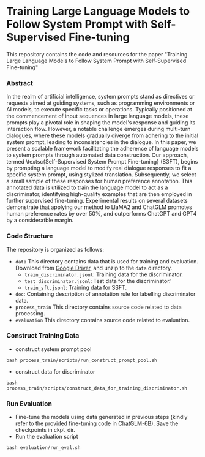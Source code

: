 # Training Large Language Models to Follow System Prompt with Self-Supervised Fine-tuning

This repository contains the code and resources for the paper "Training Large Language Models to Follow System Prompt with Self-Supervised Fine-tuning"

### Abstract
In the realm of artificial intelligence, system prompts stand as directives or requests aimed at guiding systems, such as programming environments or AI models, to execute specific tasks or operations. Typically positioned at the commencement of input sequences in large language models, these prompts play a pivotal role in shaping the model's response and guiding its interaction flow. However, a notable challenge emerges during multi-turn dialogues, where these models gradually diverge from adhering to the initial system prompt, leading to inconsistencies in the dialogue. In this paper, we present a scalable framework facilitating the adherence of language models to system prompts through automated data construction. Our approach, termed \textsc{Self-Supervised System Prompt Fine-tuning} (S3FT), begins by prompting a language model to modify real dialogue responses to fit a specific system prompt, using stylized translation. Subsequently, we select a small sample of these responses for human preference annotation. This annotated data is utilized to train the language model to act as a discriminator, identifying high-quality examples that are then employed in further supervised fine-tuning. Experimental results on several datasets demonstrate that applying our method to LlaMA2 and ChatGLM promotes human preference rates by over 50\%, and outperforms ChatGPT and GPT4 by a consideratble margin.

### Code Structure
The repository is organized as follows:
* `data` This directory contains data that is used for training and evaluation. Download from [Google Driver](https://drive.google.com/file/d/165_AUHe-A1KekJcILqWNn9cyJxE78LKS/view?usp=drive_link), and unzip to the `data` directory.
  * `train_discriminator.jsonl`: Training data for the discriminator.
  * `test_discriminator.jsonl`: Test data for the discriminator.'
  * `train_sft.jsonl`: Training data for SSFT.
* `doc`: Containing description of annotation rule for labelling discriminator data.
* `process_train` This directory contains source code related to data processing.
* `evaluation` This directory contains source code related to evaluation.

### Construct Training Data
* construct system prompt pool
```shell
bash process_train/scripts/run_construct_prompt_pool.sh
```
* construct data for discriminator
```shell
bash process_train/scripts/construct_data_for_training_discriminator.sh
```

### Run Evaluation
* Fine-tune the models using data generated in previous steps (kindly refer to the provided fine-tuning code in [ChatGLM-6B](https://github.com/THUDM/ChatGLM-6B)). Save the checkpoints in ckpt_dir.
* Run the evaluation script
 ```shell
bash evaluation/run_eval.sh
```

